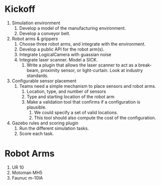 # Kickoff

1. Simulation environment
    1. Develop a model of the manufacturing environment.
    1. Develop a conveyor belt.
1. Robot arms & grippers
    1. Choose three robot arms, and integrate with the environment.
    1. Develop a public API for the robot arm(s).
    1. Integrate LogicalCamera with guassian noise
    1. Integrate laser scanner. Model a SICK.
        1. Write a plugin that allows the laser scanner to act as a break-beam,
           proximity sensor, or light-curtain. Look at industry standards.
1. Configurable sensor placement
    1. Teams need a simple mechanism to place sensors and robot arms.
        1. Location, type, and number of sensors
        1. Type and starting location of the robot arm
        1. Make a validation tool that confirms if a configuration is plausible.
            1. We could specify a set of valid locations.
            1. This tool should also compute the cost of the configuration.
1. Gazebo rules and scoring plugin
    1. Run the different simulation tasks.
    1. Score each task.
    
# Robot Arms

1. UR 10
1. Motoman MH5
1. Faunuc m-10IA
